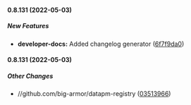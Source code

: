 #### 0.8.131 (2022-05-03)

##### New Features

* **developer-docs:**  Added changelog generator ([6f7f9da0](https://github.com/big-armor/datapm/commit/6f7f9da0b1d5cb7275b22ccda008a93e223e0619))

#### 0.8.131 (2022-05-03)

##### Other Changes

* //github.com/big-armor/datapm-registry ([03513966](https://github.com/big-armor/datapm/commit/03513966784a240b010d116d0ce4682361e57865))

